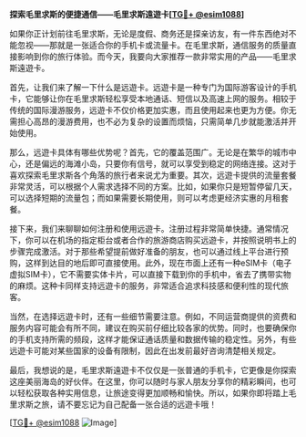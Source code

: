 **探索毛里求斯的便捷通信——毛里求斯遠遊卡[[TG💪+ @esim1088](https://t.me/s/esim1088)]**

如果你正计划前往毛里求斯，无论是度假、商务还是探亲访友，有一件东西绝对不能忽视——那就是一张适合你的手机卡或流量卡。在毛里求斯，通信服务的质量直接影响到你的旅行体验。而今天，我要向大家推荐一款非常实用的产品——毛里求斯遠遊卡。

首先，让我们来了解一下什么是远遊卡。远遊卡是一种专门为国际游客设计的手机卡，它能够让你在毛里求斯轻松享受本地通话、短信以及高速上网的服务。相较于传统的国际漫游服务，远遊卡不仅价格更加实惠，而且使用起来也更为方便。你无需担心高昂的漫游费用，也不必为复杂的设置而烦恼，只需简单几步就能激活并开始使用。

那么，远遊卡具体有哪些优势呢？首先，它的覆盖范围广。无论是在繁华的城市中心，还是偏远的海滩小岛，只要你有信号，就可以享受到稳定的网络连接。这对于喜欢探索毛里求斯各个角落的旅行者来说尤为重要。其次，远遊卡提供的流量套餐非常灵活，可以根据个人需求选择不同的方案。比如，如果你只是短暂停留几天，可以选择短期的流量包；而如果需要长期使用，则可以考虑更经济实惠的月租套餐。

接下来，我们来聊聊如何注册和使用远遊卡。注册过程非常简单快捷。通常情况下，你可以在机场的指定柜台或者合作的旅游商店购买远遊卡，并按照说明书上的步骤完成激活。对于那些希望提前做好准备的朋友，也可以通过线上平台进行预购，这样到达目的地后即可直接使用。此外，现在市面上还有一种eSIM卡（电子虚拟SIM卡），它不需要实体卡片，可以直接下载到你的手机中，省去了携带实物的麻烦。这种卡同样支持远遊卡的服务，非常适合追求科技感和便利性的现代旅客。

当然，在选择远遊卡时，还有一些细节需要注意。例如，不同运营商提供的资费和服务内容可能会有所不同，建议在购买前仔细比较各家的优势。同时，也要确保你的手机支持所需的频段，这样才能保证通话质量和数据传输的稳定性。另外，有些远遊卡可能对某些国家的设备有限制，因此在出发前最好咨询清楚相关规定。

最后，我想说的是，毛里求斯遠遊卡不仅仅是一张普通的手机卡，它更像是你探索这座美丽海岛的好伙伴。在这里，你可以随时与家人朋友分享你的精彩瞬间，也可以轻松获取各种实用信息，让旅途变得更加顺畅和愉快。所以，如果你即将踏上毛里求斯之旅，请不要忘记为自己配备一张合适的远遊卡哦！

[[TG💪+ @esim1088](https://t.me/s/esim1088) ![Image](https://i.postimg.cc/4NQfJmqS/Snipaste-2025-05-13-00-14-12.png)]